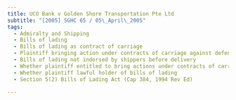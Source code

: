 ```yaml
---
title: UCO Bank v Golden Shore Transportation Pte Ltd 
subtitle: "[2005] SGHC 65 / 05\_April\_2005"
tags:
  - Admiralty and Shipping
  - Bills of lading
  - Bills of lading as contract of carriage
  - Plaintiff bringing action under contracts of carriage against defendant
  - Bills of lading not indorsed by shippers before delivery
  - Whether plaintiff entitled to bring actions under contracts of carriage
  - Whether plaintiff lawful holder of bills of lading
  - Section 5(2) Bills of Lading Act (Cap 384, 1994 Rev Ed)

---
```


